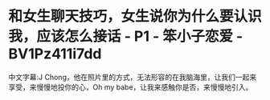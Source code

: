 # 和女生聊天技巧，女生说你为什么要认识我，应该怎么接话 - P1 - 笨小子恋爱 - BV1Pz411i7dd

中文字幕:J Chong，他在照片里的方式，无法形容的在我脑海里，让我们一起来享受，来慢慢地投你的心，Oh my babe，让我来感触你是否，来慢慢地引入。

